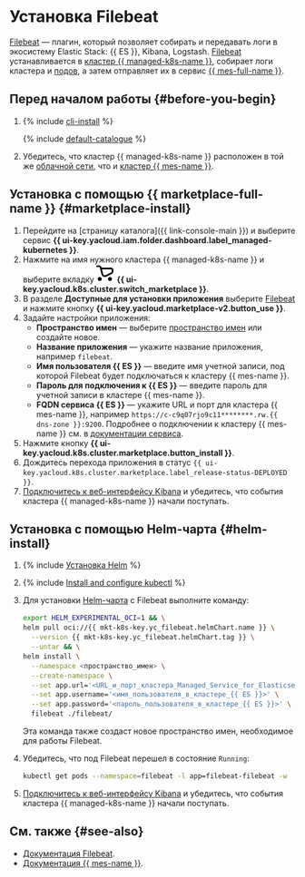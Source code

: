# Установка Filebeat

[Filebeat](https://www.elastic.co/beats/filebeat) — плагин, который позволяет собирать и передавать логи в экосистему Elastic Stack: {{ ES }}, Kibana, Logstash. [Filebeat](/marketplace/products/yc/filebeat) устанавливается в [кластер {{ managed-k8s-name }}](../../concepts/index.md#kubernetes-cluster), собирает логи кластера и [подов](../../concepts/index.md#pod), а затем отправляет их в сервис [{{ mes-full-name }}](../../../managed-elasticsearch/).

## Перед началом работы {#before-you-begin}

1. {% include [cli-install](../../../_includes/cli-install.md) %}

   {% include [default-catalogue](../../../_includes/default-catalogue.md) %}

1. Убедитесь, что кластер {{ managed-k8s-name }} расположен в той же [облачной сети](../../../vpc/concepts/network.md), что и [кластер {{ mes-name }}](../../../managed-elasticsearch/concepts/index.md).

## Установка с помощью {{ marketplace-full-name }} {#marketplace-install}

1. Перейдите на [страницу каталога]({{ link-console-main }}) и выберите сервис **{{ ui-key.yacloud.iam.folder.dashboard.label_managed-kubernetes }}**.
1. Нажмите на имя нужного кластера {{ managed-k8s-name }} и выберите вкладку ![image](../../../_assets/console-icons/shopping-cart.svg) **{{ ui-key.yacloud.k8s.cluster.switch_marketplace }}**.
1. В разделе **Доступные для установки приложения** выберите [Filebeat](/marketplace/products/yc/filebeat) и нажмите кнопку **{{ ui-key.yacloud.marketplace-v2.button_use }}**.
1. Задайте настройки приложения:
   * **Пространство имен** — выберите [пространство имен](../../concepts/index.md#namespace) или создайте новое.
   * **Название приложения** — укажите название приложения, например `filebeat`.
   * **Имя пользователя {{ ES }}** — введите имя учетной записи, под которой Filebeat будет подключаться к кластеру {{ mes-name }}.
   * **Пароль для подключения к {{ ES }}** — введите пароль для учетной записи в кластере {{ mes-name }}.
   * **FQDN сервиса {{ ES }}** — укажите URL и порт для кластера {{ mes-name }}, например `https://c-c9q07rjo9c11********.rw.{{ dns-zone }}:9200`. Подробнее о подключении к кластеру {{ mes-name }} см. в [документации сервиса](../../../managed-elasticsearch/operations/cluster-connect.md).
1. Нажмите кнопку **{{ ui-key.yacloud.k8s.cluster.marketplace.button_install }}**.
1. Дождитесь перехода приложения в статус `{{ ui-key.yacloud.k8s.cluster.marketplace.label_release-status-DEPLOYED }}`.
1. [Подключитесь к веб-интерфейсу Kibana](../../../managed-elasticsearch/quickstart.md#connect-kibana) и убедитесь, что события кластера {{ managed-k8s-name }} начали поступать.

## Установка с помощью Helm-чарта {#helm-install}

1. {% include [Установка Helm](../../../_includes/managed-kubernetes/helm-install.md) %}
1. {% include [Install and configure kubectl](../../../_includes/managed-kubernetes/kubectl-install.md) %}
1. Для установки [Helm-чарта](https://helm.sh/docs/topics/charts/) с Filebeat выполните команду:

   ```bash
   export HELM_EXPERIMENTAL_OCI=1 && \
   helm pull oci://{{ mkt-k8s-key.yc_filebeat.helmChart.name }} \
     --version {{ mkt-k8s-key.yc_filebeat.helmChart.tag }} \
     --untar && \
   helm install \
     --namespace <пространство_имен> \
     --create-namespace \
     --set app.url='<URL_и_порт_кластера_Managed_Service_for_Elasticsearch>' \
     --set app.username='<имя_пользователя_в_кластере_{{ ES }}>' \
     --set app.password='<пароль_пользователя_в_кластере_{{ ES }}>' \
     filebeat ./filebeat/
   ```

   Эта команда также создаст новое пространство имен, необходимое для работы Filebeat.
1. Убедитесь, что под Filebeat перешел в состояние `Running`:

   ```bash
   kubectl get pods --namespace=filebeat -l app=filebeat-filebeat -w
   ```

1. [Подключитесь к веб-интерфейсу Kibana](../../../managed-elasticsearch/quickstart.md#connect-kibana) и убедитесь, что события кластера {{ managed-k8s-name }} начали поступать.

## См. также {#see-also}

* [Документация Filebeat](https://www.elastic.co/guide/en/beats/filebeat/master/index.html).
* [Документация {{ mes-name }}](../../../managed-elasticsearch/).